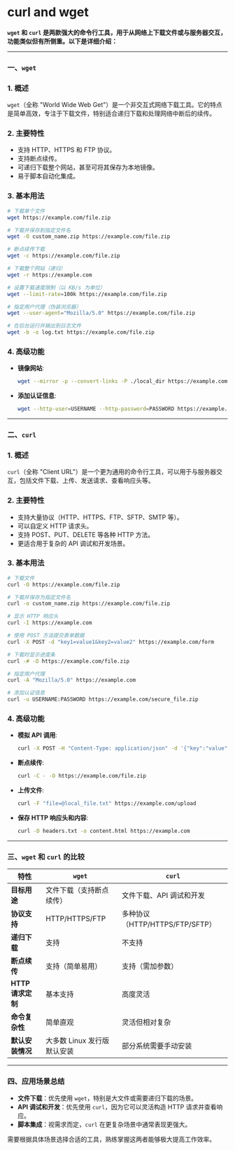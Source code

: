 # curl and wget

**`wget` 和 `curl` 是两款强大的命令行工具，用于从网络上下载文件或与服务器交互，功能类似但有所侧重。以下是详细介绍：**

---

### 一、`wget`

### 1. **概述**

`wget`（全称 "World Wide Web Get"）是一个非交互式网络下载工具。它的特点是简单高效，专注于下载文件，特别适合递归下载和处理网络中断后的续传。

### 2. **主要特性**

- 支持 HTTP、HTTPS 和 FTP 协议。
- 支持断点续传。
- 可递归下载整个网站，甚至可将其保存为本地镜像。
- 易于脚本自动化集成。

### 3. **基本用法**

```bash
# 下载单个文件
wget https://example.com/file.zip

# 下载并保存到指定文件名
wget -O custom_name.zip https://example.com/file.zip

# 断点续传下载
wget -c https://example.com/file.zip

# 下载整个网站（递归）
wget -r https://example.com

# 设置下载速度限制（以 KB/s 为单位）
wget --limit-rate=100k https://example.com/file.zip

# 指定用户代理（伪装浏览器）
wget --user-agent="Mozilla/5.0" https://example.com/file.zip

# 在后台运行并输出到日志文件
wget -b -o log.txt https://example.com/file.zip

```

### 4. **高级功能**

- **镜像网站**:
    
    ```bash
    wget --mirror -p --convert-links -P ./local_dir https://example.com
    
    ```
    
- **添加认证信息**:
    
    ```bash
    wget --http-user=USERNAME --http-password=PASSWORD https://example.com/secure_file.zip
    
    ```
    

---

### 二、`curl`

### 1. **概述**

`curl`（全称 "Client URL"）是一个更为通用的命令行工具，可以用于与服务器交互，包括文件下载、上传、发送请求、查看响应头等。

### 2. **主要特性**

- 支持大量协议（HTTP、HTTPS、FTP、SFTP、SMTP 等）。
- 可以自定义 HTTP 请求头。
- 支持 POST、PUT、DELETE 等各种 HTTP 方法。
- 更适合用于复杂的 API 调试和开发场景。

### 3. **基本用法**

```bash
# 下载文件
curl -O https://example.com/file.zip

# 下载并保存为指定文件名
curl -o custom_name.zip https://example.com/file.zip

# 显示 HTTP 响应头
curl -I https://example.com

# 使用 POST 方法提交表单数据
curl -X POST -d "key1=value1&key2=value2" https://example.com/form

# 下载时显示进度条
curl -# -O https://example.com/file.zip

# 指定用户代理
curl -A "Mozilla/5.0" https://example.com

# 添加认证信息
curl -u USERNAME:PASSWORD https://example.com/secure_file.zip

```

### 4. **高级功能**

- **模拟 API 调用**:
    
    ```bash
    curl -X POST -H "Content-Type: application/json" -d '{"key":"value"}' https://api.example.com/endpoint
    
    ```
    
- **断点续传**:
    
    ```bash
    curl -C - -O https://example.com/file.zip
    
    ```
    
- **上传文件**:
    
    ```bash
    curl -F "file=@local_file.txt" https://example.com/upload
    
    ```
    
- **保存 HTTP 响应头和内容**:
    
    ```bash
    curl -D headers.txt -o content.html https://example.com
    
    ```
    

---

### 三、`wget` 和 `curl` 的比较

| 特性 | `wget` | `curl` |
| --- | --- | --- |
| **目标用途** | 文件下载（支持断点续传） | 文件下载、API 调试和开发 |
| **协议支持** | HTTP/HTTPS/FTP | 多种协议（HTTP/HTTPS/FTP/SFTP） |
| **递归下载** | 支持 | 不支持 |
| **断点续传** | 支持（简单易用） | 支持（需加参数） |
| **HTTP 请求定制** | 基本支持 | 高度灵活 |
| **命令复杂性** | 简单直观 | 灵活但相对复杂 |
| **默认安装情况** | 大多数 Linux 发行版默认安装 | 部分系统需要手动安装 |

---

### 四、应用场景总结

- **文件下载**：优先使用 `wget`，特别是大文件或需要递归下载的场景。
- **API 调试和开发**：优先使用 `curl`，因为它可以灵活构造 HTTP 请求并查看响应。
- **脚本集成**：视需求而定，`curl` 在更复杂场景中通常表现更强大。

需要根据具体场景选择合适的工具，熟练掌握这两者能够极大提高工作效率。